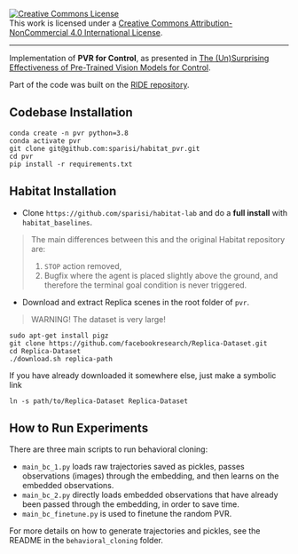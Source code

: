<a rel="license" href="http://creativecommons.org/licenses/by-nc/4.0/"><img alt="Creative Commons License" style="border-width:0" src="https://i.creativecommons.org/l/by-nc/4.0/88x31.png" /></a><br />This work is licensed under a <a rel="license" href="http://creativecommons.org/licenses/by-nc/4.0/">Creative Commons Attribution-NonCommercial 4.0 International License</a>.

---

Implementation of **PVR for Control**, as presented
in [The (Un)Surprising Effectiveness of Pre-Trained Vision Models for Control](https://arxiv.org/abs/2203.03580).

Part of the code was built on the [RIDE repository](https://github.com/facebookresearch/impact-driven-exploration).

## Codebase Installation
```
conda create -n pvr python=3.8
conda activate pvr
git clone git@github.com:sparisi/habitat_pvr.git
cd pvr
pip install -r requirements.txt
```

## Habitat Installation
* Clone `https://github.com/sparisi/habitat-lab` and do a **full install** with `habitat_baselines`.
> The main differences between this and the original Habitat repository are:  
> 1) `STOP` action removed,  
> 2) Bugfix where the agent is placed slightly above the ground, and therefore the
terminal goal condition is never triggered.

* Download and extract Replica scenes in the root folder of `pvr`.
> WARNING! The dataset is very large!

```
sudo apt-get install pigz
git clone https://github.com/facebookresearch/Replica-Dataset.git
cd Replica-Dataset
./download.sh replica-path
```

If you have already downloaded it somewhere else, just make a symbolic link
```
ln -s path/to/Replica-Dataset Replica-Dataset
```

## How to Run Experiments
There are three main scripts to run behavioral cloning:
* `main_bc_1.py` loads raw trajectories saved as pickles, passes observations (images)
through the embedding, and then learns on the embedded observations.
* `main_bc_2.py` directly loads embedded observations that have already been passed
through the embedding, in order to save time.
* `main_bc_finetune.py` is used to finetune the random PVR.

For more details on how to generate trajectories and pickles, see the README in
the `behavioral_cloning` folder.
